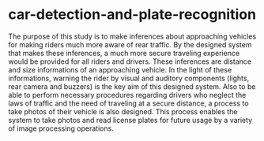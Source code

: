 # car-detection-and-plate-recognition

The purpose of this study is to make inferences about approaching vehicles for making
riders much more aware of rear traffic. By the designed system that makes these
inferences, a much more secure traveling experience would be provided for all riders
and drivers. These inferences are distance and size informations of an approaching
vehicle. In the light of these informations, warning the rider by visual and auditory
components (lights, rear camera and buzzers) is the key aim of this designed system.
Also to be able to perform necessary procedures regarding drivers who neglect the
laws of traffic and the need of traveling at a secure distance, a process to take photos
of their vehicle is also designed. This process enables the system to take photos and
read license plates for future usage by a variety of image processing operations.
